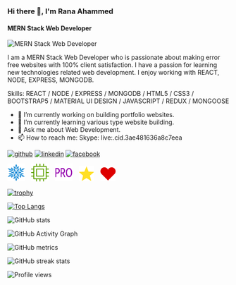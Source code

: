### Hi there 👋, I'm Rana Ahammed
#### MERN Stack Web Developer
![MERN Stack Web Developer](https://scontent.fdac2-1.fna.fbcdn.net/v/t39.30808-6/325616687_705948531021170_3396344191010911532_n.png?_nc_cat=101&ccb=1-7&_nc_sid=e3f864&_nc_eui2=AeE9kWf19Laj3aQBmFw1v6aI7YuKRLY5FAnti4pEtjkUCWTVhWLtxmV-Z9LJGyqqyN-DnIHx5FL6hOBXUKIbtai9&_nc_ohc=Vf_opUHkuvEAX-6Lsjx&_nc_zt=23&_nc_ht=scontent.fdac2-1.fna&oh=00_AfBGgXi8OvebjPIcXdqewLV8Ww1L5BhCwJBUQqZadNGR6Q&oe=63CA4955)

I am a MERN Stack Web Developer who is passionate about making error free websites with 100% client satisfaction. I have a passion for learning new technologies related web development. I enjoy working with REACT, NODE, EXPRESS, MONGODB. 

Skills: REACT / NODE / EXPRESS / MONGODB / HTML5 / CSS3 / BOOTSTRAP5 / MATERIAL UI DESIGN / JAVASCRIPT / REDUX / MONGOOSE 

- 🔭 I’m currently working on building portfolio websites. 
- 🌱 I’m currently learning various type website building. 
- 💬 Ask me about Web Development. 
- 📫 How to reach me: Skype:  live:.cid.3ae481636a8c7eea 


[<img src='https://cdn.jsdelivr.net/npm/simple-icons@3.0.1/icons/github.svg' alt='github' height='40'>](https://github.com/rana-ahammed)  [<img src='https://cdn.jsdelivr.net/npm/simple-icons@3.0.1/icons/linkedin.svg' alt='linkedin' height='40'>](https://www.linkedin.com/in/rana-ahammed/)  [<img src='https://cdn.jsdelivr.net/npm/simple-icons@3.0.1/icons/facebook.svg' alt='facebook' height='40'>](https://www.facebook.com/rana6220)  

<a href='https://archiveprogram.github.com/'><img src='https://raw.githubusercontent.com/acervenky/animated-github-badges/master/assets/acbadge.gif' width='40' height='40'></a> <a href='https://docs.github.com/en/developers'><img src='https://raw.githubusercontent.com/acervenky/animated-github-badges/master/assets/devbadge.gif' width='40' height='40'></a> <a href='https://github.com/pricing'><img src='https://raw.githubusercontent.com/acervenky/animated-github-badges/master/assets/pro.gif' width='40' height='40'></a> <a href='https://stars.github.com/'><img src='https://raw.githubusercontent.com/acervenky/animated-github-badges/master/assets/starbadge.gif' width='35' height='35'></a> <a href='https://docs.github.com/en/github/supporting-the-open-source-community-with-github-sponsors'><img src='https://raw.githubusercontent.com/acervenky/animated-github-badges/master/assets/sponsorbadge.gif' width='35' height='35'></a> 

[![trophy](https://github-profile-trophy.vercel.app/?username=rana-ahammed)](https://github.com/ryo-ma/github-profile-trophy)

[![Top Langs](https://github-readme-stats.vercel.app/api/top-langs/?username=rana-ahammed)](https://github.com/anuraghazra/github-readme-stats)

![GitHub stats](https://github-readme-stats.vercel.app/api?username=rana-ahammed&show_icons=true&count_private=true)  

![GitHub Activity Graph](https://activity-graph.herokuapp.com/graph?username=rana-ahammed)  

![GitHub metrics](https://metrics.lecoq.io/rana-ahammed)  

![GitHub streak stats](https://streak-stats.demolab.com/?user=rana-ahammed)  

![Profile views](https://gpvc.arturio.dev/rana-ahammed)  
